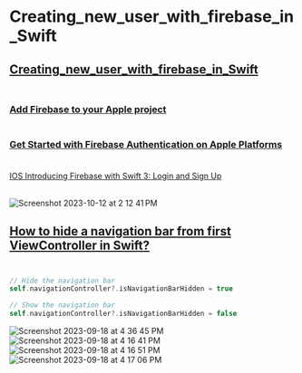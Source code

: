 # Creating_new_user_with_firebase_in_Swift
## [Creating_new_user_with_firebase_in_Swift](https://stackoverflow.com/questions/36579138/creating-new-user-with-firebase-in-swift) <br><br>
### [Add Firebase to your Apple project](https://firebase.google.com/docs/ios/setup) <br><br>
### [Get Started with Firebase Authentication on Apple Platforms](https://firebase.google.com/docs/auth/ios/start) <br><br>



[IOS Introducing Firebase with Swift 3: Login and Sign Up](https://www.appcoda.com/firebase-login-signup/) <br><br>

![Screenshot 2023-10-12 at 2 12 41 PM](https://github.com/Experimenters1/Creating_new_user_with_firebase_in_Swift/assets/64000769/f79650a2-6f1d-4ed4-8c44-0cb804852e88)


## [How to hide a navigation bar from first ViewController in Swift?](https://stackoverflow.com/questions/29209453/how-to-hide-a-navigation-bar-from-first-viewcontroller-in-swift) <br><br>

```swift
// Hide the navigation bar
self.navigationController?.isNavigationBarHidden = true


```

```swift
// Show the navigation bar
self.navigationController?.isNavigationBarHidden = false

```

![Screenshot 2023-09-18 at 4 36 45 PM](https://github.com/Experimenters1/Creating_new_user_with_firebase_in_Swift/assets/64000769/a7d2556f-c4b7-4b7e-b02a-323e3a563724)
![Screenshot 2023-09-18 at 4 16 41 PM](https://github.com/Experimenters1/Creating_new_user_with_firebase_in_Swift/assets/64000769/189a967a-90f8-4f1c-af71-d6945132c1b8)
![Screenshot 2023-09-18 at 4 16 51 PM](https://github.com/Experimenters1/Creating_new_user_with_firebase_in_Swift/assets/64000769/3aa893e5-b154-47de-a3ba-8c64205132bb)
![Screenshot 2023-09-18 at 4 17 06 PM](https://github.com/Experimenters1/Creating_new_user_with_firebase_in_Swift/assets/64000769/ca59bdac-c258-4f95-b5b7-c95fd7318c65)


